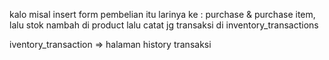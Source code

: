 kalo misal insert form pembelian itu larinya ke :
purchase & purchase item, lalu stok nambah di product
lalu catat jg transaksi di inventory_transactions

iventory_transaction => halaman history transaksi